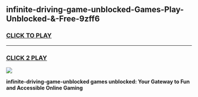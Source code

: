 
## infinite-driving-game-unblocked-Games-Play-Unblocked-&-Free-9zff6
<h3>
<a href="https://premium76.site?title=infinite-driving-game-unblocked&ref=24A">CLICK TO PLAY</a></h3>
<hr>

<h3>
<a href="https://premium76.site?title=infinite-driving-game-unblocked&ref=24A">CLICK 2 PLAY</a>
  
</h3>

<a href="https://premium76.site?title=infinite-driving-game-unblocked&ref=24A"><img src="https://clearcache.store/games.png"></a>


**infinite-driving-game-unblocked games unblocked: Your Gateway to Fun and Accessible Online Gaming**
